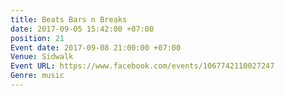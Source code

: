 ```yaml
---
title: Beats Bars n Breaks
date: 2017-09-05 15:42:00 +07:00
position: 21
Event date: 2017-09-08 21:00:00 +07:00
Venue: Sidwalk
Event URL: https://www.facebook.com/events/1067742110027247
Genre: music
---
```


